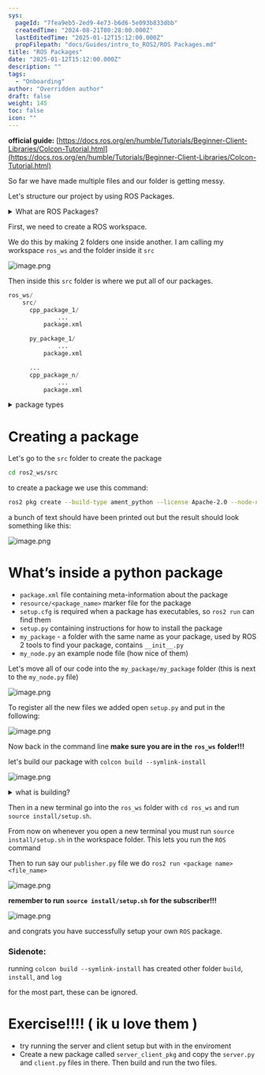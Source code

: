 ```yaml
---
sys:
  pageId: "7fea9eb5-2ed9-4e73-b6d6-5e093b833dbb"
  createdTime: "2024-08-21T00:28:00.000Z"
  lastEditedTime: "2025-01-12T15:12:00.000Z"
  propFilepath: "docs/Guides/intro_to_ROS2/ROS Packages.md"
title: "ROS Packages"
date: "2025-01-12T15:12:00.000Z"
description: ""
tags:
  - "Onboarding"
author: "Overridden author"
draft: false
weight: 145
toc: false
icon: ""
---
```


**official guide:** [https://docs.ros.org/en/humble/Tutorials/Beginner-Client-Libraries/Colcon-Tutorial.html](https://docs.ros.org/en/humble/Tutorials/Beginner-Client-Libraries/Colcon-Tutorial.html)

So far we have made multiple files and our folder is getting messy.

Let's structure our project by using ROS Packages.

<details>

<summary>What are ROS Packages?</summary>

ROS Packages are, as the name implies, packages of code that are highly sharable between ROS developers.

They consist of a folder, `package.xml` file, and source code

```python
      cpp_package_1/
		      ... imagine much code files here ..
          package.xml
```

</details>

First, we need to create a ROS workspace.

We do this by making 2 folders one inside another. I am calling my workspace `ros_ws` and the folder inside it `src`

![image.png](https://prod-files-secure.s3.us-west-2.amazonaws.com/d518164a-d88e-44d1-a4ee-3adb3bd8bce0/70706947-fd18-4537-a67b-e12946812d31/image.png?X-Amz-Algorithm=AWS4-HMAC-SHA256&X-Amz-Content-Sha256=UNSIGNED-PAYLOAD&X-Amz-Credential=ASIAZI2LB466SFIKM7AV%2F20250308%2Fus-west-2%2Fs3%2Faws4_request&X-Amz-Date=20250308T121018Z&X-Amz-Expires=3600&X-Amz-Security-Token=IQoJb3JpZ2luX2VjEBMaCXVzLXdlc3QtMiJHMEUCIFlE1TyoWShWsyw7Vjeq2ZcxXWrcfgr8Qvrua71qFjzqAiEAvAcYx3Ki%2B0wPK%2B%2BddgbjrhGpXHJwD6Fu5Ft90r7WeWwq%2FwMIXBAAGgw2Mzc0MjMxODM4MDUiDDy12bVeixAvr7W0FCrcA%2BPccZQ%2BQnPs1mCeJPqN1hz9nFyYQpNUyT9EaRlLfT5DwdKVUg%2Fl%2BsBsRrSg%2BosUS8sadatDLoZnVY%2BN6ULLserms3pmPmWElIpW2zEtJizybUbIv1Zv2hYhl%2Bg8qcpMwg1%2BrURLZkpI8kD1Nr2WF0IJIQ9gOKH6oMD7xbb23hmSJCyjFrnQ9E0p4oW2FUdf5%2F%2BY5L0O8jAWNjbir9fyvobgTGmCGbS0EzcOBGg0gqvXrhaO6F%2B9yg%2BxraJzdaVvAgZnsnPibWkBq3VBwaziT0IIq9HzJcpCMwgUecNTOGSjiXQp1OmA9DbPGmOd6oOlv51Ax1FJCyH62y5Fcfemf3gWU8Ua3Brkd1IXSGVpbbXi1yVx4sFVBxQkv4pjAAVQayZxI9oieUI0FP0XODhfySK76lSuJhlyI6YEa23GGfKXE2zpX7aSqdWW6zBZNbfFGcag3T%2BK0xTnSD9LNn7tU3axpj5S9D5DpdZe1L34aNj3l7GJ5eti%2FshT1Xx4RJ%2B3ZA1GjBdilZ64PQACT0fn8vhOTMJIVDVqOHjuUTrJSbq%2FAU1ZhAdmTpEdaG2AFIXcH767eWhQ8GOXqZy6iwZqRd1nBeJha7gHnXNM38pCnVaMQ8aSxjiaDjtYFC1dMO3FsL4GOqUBWKU5tgFsLVcd611DQ%2BaiHinKI9lWJF3IqDMLPztN1j485fyqQqPrd3ZY9a41sPXljITc29Eqy6MkNL8OrcyIwCdbxfmUUHJ%2BaG4hk5EORa%2BOOqD0Nj7C0lPfNLq%2FH9jUql7le%2B1BZZtoOYmtT0nI%2B2SjCuCVTY3O%2F3B9XTn60BU0sFwOVjAUoMpRMY9RRdiSM0xGAAh1ST779UQVAse7G4j9lZQ8&X-Amz-Signature=c51b57ad0910dcddb755c29f995e384d1b5e2a28c0430d9b374aa5facc8a605e&X-Amz-SignedHeaders=host&x-id=GetObject)

Then inside this `src` folder is where we put all of our packages.

```python
ros_ws/
    src/
      cpp_package_1/
		      ...
          package.xml

      py_package_1/
		      ...
          package.xml

      ...
      cpp_package_n/
		      ...
          package.xml

```

<details>

<summary>package types</summary>

packages can be either `C++` or python.

the intern file structure is different for each but for this guide we will stick to creating python packages

</details>

# Creating a package

Let's go to the `src` folder to create the package

```bash
cd ros2_ws/src
```

to create a package we use this command:

```bash
ros2 pkg create --build-type ament_python --license Apache-2.0 --node-name my_node my_package
```

a bunch of text should have been printed out but the result should look something like this:

![image.png](https://prod-files-secure.s3.us-west-2.amazonaws.com/d518164a-d88e-44d1-a4ee-3adb3bd8bce0/e6cf1e3f-8512-4a3e-b131-079f800bf3e8/image.png?X-Amz-Algorithm=AWS4-HMAC-SHA256&X-Amz-Content-Sha256=UNSIGNED-PAYLOAD&X-Amz-Credential=ASIAZI2LB466SFIKM7AV%2F20250308%2Fus-west-2%2Fs3%2Faws4_request&X-Amz-Date=20250308T121018Z&X-Amz-Expires=3600&X-Amz-Security-Token=IQoJb3JpZ2luX2VjEBMaCXVzLXdlc3QtMiJHMEUCIFlE1TyoWShWsyw7Vjeq2ZcxXWrcfgr8Qvrua71qFjzqAiEAvAcYx3Ki%2B0wPK%2B%2BddgbjrhGpXHJwD6Fu5Ft90r7WeWwq%2FwMIXBAAGgw2Mzc0MjMxODM4MDUiDDy12bVeixAvr7W0FCrcA%2BPccZQ%2BQnPs1mCeJPqN1hz9nFyYQpNUyT9EaRlLfT5DwdKVUg%2Fl%2BsBsRrSg%2BosUS8sadatDLoZnVY%2BN6ULLserms3pmPmWElIpW2zEtJizybUbIv1Zv2hYhl%2Bg8qcpMwg1%2BrURLZkpI8kD1Nr2WF0IJIQ9gOKH6oMD7xbb23hmSJCyjFrnQ9E0p4oW2FUdf5%2F%2BY5L0O8jAWNjbir9fyvobgTGmCGbS0EzcOBGg0gqvXrhaO6F%2B9yg%2BxraJzdaVvAgZnsnPibWkBq3VBwaziT0IIq9HzJcpCMwgUecNTOGSjiXQp1OmA9DbPGmOd6oOlv51Ax1FJCyH62y5Fcfemf3gWU8Ua3Brkd1IXSGVpbbXi1yVx4sFVBxQkv4pjAAVQayZxI9oieUI0FP0XODhfySK76lSuJhlyI6YEa23GGfKXE2zpX7aSqdWW6zBZNbfFGcag3T%2BK0xTnSD9LNn7tU3axpj5S9D5DpdZe1L34aNj3l7GJ5eti%2FshT1Xx4RJ%2B3ZA1GjBdilZ64PQACT0fn8vhOTMJIVDVqOHjuUTrJSbq%2FAU1ZhAdmTpEdaG2AFIXcH767eWhQ8GOXqZy6iwZqRd1nBeJha7gHnXNM38pCnVaMQ8aSxjiaDjtYFC1dMO3FsL4GOqUBWKU5tgFsLVcd611DQ%2BaiHinKI9lWJF3IqDMLPztN1j485fyqQqPrd3ZY9a41sPXljITc29Eqy6MkNL8OrcyIwCdbxfmUUHJ%2BaG4hk5EORa%2BOOqD0Nj7C0lPfNLq%2FH9jUql7le%2B1BZZtoOYmtT0nI%2B2SjCuCVTY3O%2F3B9XTn60BU0sFwOVjAUoMpRMY9RRdiSM0xGAAh1ST779UQVAse7G4j9lZQ8&X-Amz-Signature=68106d347477827be251441375227dcb13b10a86ec59f3d48bfb2ce8ac1c6b74&X-Amz-SignedHeaders=host&x-id=GetObject)

# What’s inside a python package

- `package.xml` file containing meta-information about the package
- `resource/<package_name>` marker file for the package
- `setup.cfg` is required when a package has executables, so `ros2 run` can find them
- `setup.py` containing instructions for how to install the package
- `my_package` - a folder with the same name as your package, used by ROS 2 tools to find your package, contains `__init__.py`
- `my_node.py` an example node file (how nice of them)

Let's move all of our code into the `my_package/my_package` folder (this is next to the `my_node.py` file)

![image.png](https://prod-files-secure.s3.us-west-2.amazonaws.com/d518164a-d88e-44d1-a4ee-3adb3bd8bce0/9ce58f11-0da9-4d3e-b86d-506a9685d378/image.png?X-Amz-Algorithm=AWS4-HMAC-SHA256&X-Amz-Content-Sha256=UNSIGNED-PAYLOAD&X-Amz-Credential=ASIAZI2LB466SFIKM7AV%2F20250308%2Fus-west-2%2Fs3%2Faws4_request&X-Amz-Date=20250308T121018Z&X-Amz-Expires=3600&X-Amz-Security-Token=IQoJb3JpZ2luX2VjEBMaCXVzLXdlc3QtMiJHMEUCIFlE1TyoWShWsyw7Vjeq2ZcxXWrcfgr8Qvrua71qFjzqAiEAvAcYx3Ki%2B0wPK%2B%2BddgbjrhGpXHJwD6Fu5Ft90r7WeWwq%2FwMIXBAAGgw2Mzc0MjMxODM4MDUiDDy12bVeixAvr7W0FCrcA%2BPccZQ%2BQnPs1mCeJPqN1hz9nFyYQpNUyT9EaRlLfT5DwdKVUg%2Fl%2BsBsRrSg%2BosUS8sadatDLoZnVY%2BN6ULLserms3pmPmWElIpW2zEtJizybUbIv1Zv2hYhl%2Bg8qcpMwg1%2BrURLZkpI8kD1Nr2WF0IJIQ9gOKH6oMD7xbb23hmSJCyjFrnQ9E0p4oW2FUdf5%2F%2BY5L0O8jAWNjbir9fyvobgTGmCGbS0EzcOBGg0gqvXrhaO6F%2B9yg%2BxraJzdaVvAgZnsnPibWkBq3VBwaziT0IIq9HzJcpCMwgUecNTOGSjiXQp1OmA9DbPGmOd6oOlv51Ax1FJCyH62y5Fcfemf3gWU8Ua3Brkd1IXSGVpbbXi1yVx4sFVBxQkv4pjAAVQayZxI9oieUI0FP0XODhfySK76lSuJhlyI6YEa23GGfKXE2zpX7aSqdWW6zBZNbfFGcag3T%2BK0xTnSD9LNn7tU3axpj5S9D5DpdZe1L34aNj3l7GJ5eti%2FshT1Xx4RJ%2B3ZA1GjBdilZ64PQACT0fn8vhOTMJIVDVqOHjuUTrJSbq%2FAU1ZhAdmTpEdaG2AFIXcH767eWhQ8GOXqZy6iwZqRd1nBeJha7gHnXNM38pCnVaMQ8aSxjiaDjtYFC1dMO3FsL4GOqUBWKU5tgFsLVcd611DQ%2BaiHinKI9lWJF3IqDMLPztN1j485fyqQqPrd3ZY9a41sPXljITc29Eqy6MkNL8OrcyIwCdbxfmUUHJ%2BaG4hk5EORa%2BOOqD0Nj7C0lPfNLq%2FH9jUql7le%2B1BZZtoOYmtT0nI%2B2SjCuCVTY3O%2F3B9XTn60BU0sFwOVjAUoMpRMY9RRdiSM0xGAAh1ST779UQVAse7G4j9lZQ8&X-Amz-Signature=8db5ce869430a1beb586c8c875d500de8d93cc4ab18fefbe4bdacb666fe296f8&X-Amz-SignedHeaders=host&x-id=GetObject)

To register all the new files we added open `setup.py` and put in the following:

![image.png](https://prod-files-secure.s3.us-west-2.amazonaws.com/d518164a-d88e-44d1-a4ee-3adb3bd8bce0/1cd7c262-4cae-4496-9d75-c178537d24a2/image.png?X-Amz-Algorithm=AWS4-HMAC-SHA256&X-Amz-Content-Sha256=UNSIGNED-PAYLOAD&X-Amz-Credential=ASIAZI2LB466SFIKM7AV%2F20250308%2Fus-west-2%2Fs3%2Faws4_request&X-Amz-Date=20250308T121018Z&X-Amz-Expires=3600&X-Amz-Security-Token=IQoJb3JpZ2luX2VjEBMaCXVzLXdlc3QtMiJHMEUCIFlE1TyoWShWsyw7Vjeq2ZcxXWrcfgr8Qvrua71qFjzqAiEAvAcYx3Ki%2B0wPK%2B%2BddgbjrhGpXHJwD6Fu5Ft90r7WeWwq%2FwMIXBAAGgw2Mzc0MjMxODM4MDUiDDy12bVeixAvr7W0FCrcA%2BPccZQ%2BQnPs1mCeJPqN1hz9nFyYQpNUyT9EaRlLfT5DwdKVUg%2Fl%2BsBsRrSg%2BosUS8sadatDLoZnVY%2BN6ULLserms3pmPmWElIpW2zEtJizybUbIv1Zv2hYhl%2Bg8qcpMwg1%2BrURLZkpI8kD1Nr2WF0IJIQ9gOKH6oMD7xbb23hmSJCyjFrnQ9E0p4oW2FUdf5%2F%2BY5L0O8jAWNjbir9fyvobgTGmCGbS0EzcOBGg0gqvXrhaO6F%2B9yg%2BxraJzdaVvAgZnsnPibWkBq3VBwaziT0IIq9HzJcpCMwgUecNTOGSjiXQp1OmA9DbPGmOd6oOlv51Ax1FJCyH62y5Fcfemf3gWU8Ua3Brkd1IXSGVpbbXi1yVx4sFVBxQkv4pjAAVQayZxI9oieUI0FP0XODhfySK76lSuJhlyI6YEa23GGfKXE2zpX7aSqdWW6zBZNbfFGcag3T%2BK0xTnSD9LNn7tU3axpj5S9D5DpdZe1L34aNj3l7GJ5eti%2FshT1Xx4RJ%2B3ZA1GjBdilZ64PQACT0fn8vhOTMJIVDVqOHjuUTrJSbq%2FAU1ZhAdmTpEdaG2AFIXcH767eWhQ8GOXqZy6iwZqRd1nBeJha7gHnXNM38pCnVaMQ8aSxjiaDjtYFC1dMO3FsL4GOqUBWKU5tgFsLVcd611DQ%2BaiHinKI9lWJF3IqDMLPztN1j485fyqQqPrd3ZY9a41sPXljITc29Eqy6MkNL8OrcyIwCdbxfmUUHJ%2BaG4hk5EORa%2BOOqD0Nj7C0lPfNLq%2FH9jUql7le%2B1BZZtoOYmtT0nI%2B2SjCuCVTY3O%2F3B9XTn60BU0sFwOVjAUoMpRMY9RRdiSM0xGAAh1ST779UQVAse7G4j9lZQ8&X-Amz-Signature=7ad7fabd099ddd53899daa795dd9dda2dc35697fedf293fdbfe21a000da92966&X-Amz-SignedHeaders=host&x-id=GetObject)

Now back in the command line **make sure you are in the** **`ros_ws`** **folder!!!**

let's build our package with `colcon build --symlink-install`

![image.png](https://prod-files-secure.s3.us-west-2.amazonaws.com/d518164a-d88e-44d1-a4ee-3adb3bd8bce0/2f2a0d27-b173-48fd-b189-5f5c0ce65619/image.png?X-Amz-Algorithm=AWS4-HMAC-SHA256&X-Amz-Content-Sha256=UNSIGNED-PAYLOAD&X-Amz-Credential=ASIAZI2LB466SFIKM7AV%2F20250308%2Fus-west-2%2Fs3%2Faws4_request&X-Amz-Date=20250308T121018Z&X-Amz-Expires=3600&X-Amz-Security-Token=IQoJb3JpZ2luX2VjEBMaCXVzLXdlc3QtMiJHMEUCIFlE1TyoWShWsyw7Vjeq2ZcxXWrcfgr8Qvrua71qFjzqAiEAvAcYx3Ki%2B0wPK%2B%2BddgbjrhGpXHJwD6Fu5Ft90r7WeWwq%2FwMIXBAAGgw2Mzc0MjMxODM4MDUiDDy12bVeixAvr7W0FCrcA%2BPccZQ%2BQnPs1mCeJPqN1hz9nFyYQpNUyT9EaRlLfT5DwdKVUg%2Fl%2BsBsRrSg%2BosUS8sadatDLoZnVY%2BN6ULLserms3pmPmWElIpW2zEtJizybUbIv1Zv2hYhl%2Bg8qcpMwg1%2BrURLZkpI8kD1Nr2WF0IJIQ9gOKH6oMD7xbb23hmSJCyjFrnQ9E0p4oW2FUdf5%2F%2BY5L0O8jAWNjbir9fyvobgTGmCGbS0EzcOBGg0gqvXrhaO6F%2B9yg%2BxraJzdaVvAgZnsnPibWkBq3VBwaziT0IIq9HzJcpCMwgUecNTOGSjiXQp1OmA9DbPGmOd6oOlv51Ax1FJCyH62y5Fcfemf3gWU8Ua3Brkd1IXSGVpbbXi1yVx4sFVBxQkv4pjAAVQayZxI9oieUI0FP0XODhfySK76lSuJhlyI6YEa23GGfKXE2zpX7aSqdWW6zBZNbfFGcag3T%2BK0xTnSD9LNn7tU3axpj5S9D5DpdZe1L34aNj3l7GJ5eti%2FshT1Xx4RJ%2B3ZA1GjBdilZ64PQACT0fn8vhOTMJIVDVqOHjuUTrJSbq%2FAU1ZhAdmTpEdaG2AFIXcH767eWhQ8GOXqZy6iwZqRd1nBeJha7gHnXNM38pCnVaMQ8aSxjiaDjtYFC1dMO3FsL4GOqUBWKU5tgFsLVcd611DQ%2BaiHinKI9lWJF3IqDMLPztN1j485fyqQqPrd3ZY9a41sPXljITc29Eqy6MkNL8OrcyIwCdbxfmUUHJ%2BaG4hk5EORa%2BOOqD0Nj7C0lPfNLq%2FH9jUql7le%2B1BZZtoOYmtT0nI%2B2SjCuCVTY3O%2F3B9XTn60BU0sFwOVjAUoMpRMY9RRdiSM0xGAAh1ST779UQVAse7G4j9lZQ8&X-Amz-Signature=17b379e64e4a2df65a83de98885971b4120032cbc600f3191b46594b65db9935&X-Amz-SignedHeaders=host&x-id=GetObject)

<details>

<summary>what is building?</summary>

if you are a CS major at Rose-Hulman you will learn the answer to this in CSSE132

but TLDR; is it combines all the code files into one program that can be run easily 

</details>

Then in a new terminal go into the `ros_ws` folder with `cd ros_ws` and run `source install/setup.sh`. 

From now on whenever you open a new terminal you must run `source install/setup.sh` in the workspace folder. This lets you run the `ROS` command

Then to run say our `publisher.py` file we do `ros2 run <package name> <file_name>`

![image.png](https://prod-files-secure.s3.us-west-2.amazonaws.com/d518164a-d88e-44d1-a4ee-3adb3bd8bce0/4f4b1219-3a44-4632-aa0a-ce3471699f59/image.png?X-Amz-Algorithm=AWS4-HMAC-SHA256&X-Amz-Content-Sha256=UNSIGNED-PAYLOAD&X-Amz-Credential=ASIAZI2LB466SFIKM7AV%2F20250308%2Fus-west-2%2Fs3%2Faws4_request&X-Amz-Date=20250308T121018Z&X-Amz-Expires=3600&X-Amz-Security-Token=IQoJb3JpZ2luX2VjEBMaCXVzLXdlc3QtMiJHMEUCIFlE1TyoWShWsyw7Vjeq2ZcxXWrcfgr8Qvrua71qFjzqAiEAvAcYx3Ki%2B0wPK%2B%2BddgbjrhGpXHJwD6Fu5Ft90r7WeWwq%2FwMIXBAAGgw2Mzc0MjMxODM4MDUiDDy12bVeixAvr7W0FCrcA%2BPccZQ%2BQnPs1mCeJPqN1hz9nFyYQpNUyT9EaRlLfT5DwdKVUg%2Fl%2BsBsRrSg%2BosUS8sadatDLoZnVY%2BN6ULLserms3pmPmWElIpW2zEtJizybUbIv1Zv2hYhl%2Bg8qcpMwg1%2BrURLZkpI8kD1Nr2WF0IJIQ9gOKH6oMD7xbb23hmSJCyjFrnQ9E0p4oW2FUdf5%2F%2BY5L0O8jAWNjbir9fyvobgTGmCGbS0EzcOBGg0gqvXrhaO6F%2B9yg%2BxraJzdaVvAgZnsnPibWkBq3VBwaziT0IIq9HzJcpCMwgUecNTOGSjiXQp1OmA9DbPGmOd6oOlv51Ax1FJCyH62y5Fcfemf3gWU8Ua3Brkd1IXSGVpbbXi1yVx4sFVBxQkv4pjAAVQayZxI9oieUI0FP0XODhfySK76lSuJhlyI6YEa23GGfKXE2zpX7aSqdWW6zBZNbfFGcag3T%2BK0xTnSD9LNn7tU3axpj5S9D5DpdZe1L34aNj3l7GJ5eti%2FshT1Xx4RJ%2B3ZA1GjBdilZ64PQACT0fn8vhOTMJIVDVqOHjuUTrJSbq%2FAU1ZhAdmTpEdaG2AFIXcH767eWhQ8GOXqZy6iwZqRd1nBeJha7gHnXNM38pCnVaMQ8aSxjiaDjtYFC1dMO3FsL4GOqUBWKU5tgFsLVcd611DQ%2BaiHinKI9lWJF3IqDMLPztN1j485fyqQqPrd3ZY9a41sPXljITc29Eqy6MkNL8OrcyIwCdbxfmUUHJ%2BaG4hk5EORa%2BOOqD0Nj7C0lPfNLq%2FH9jUql7le%2B1BZZtoOYmtT0nI%2B2SjCuCVTY3O%2F3B9XTn60BU0sFwOVjAUoMpRMY9RRdiSM0xGAAh1ST779UQVAse7G4j9lZQ8&X-Amz-Signature=0d7c15fec7f92030bede576357c9c48f9e11f8cb01f779659f9d217069b91d40&X-Amz-SignedHeaders=host&x-id=GetObject)

**remember to run** **`source install/setup.sh`** **for the subscriber!!!**

![image.png](https://prod-files-secure.s3.us-west-2.amazonaws.com/d518164a-d88e-44d1-a4ee-3adb3bd8bce0/02121119-dad4-49ec-8356-c956108b4243/image.png?X-Amz-Algorithm=AWS4-HMAC-SHA256&X-Amz-Content-Sha256=UNSIGNED-PAYLOAD&X-Amz-Credential=ASIAZI2LB466SFIKM7AV%2F20250308%2Fus-west-2%2Fs3%2Faws4_request&X-Amz-Date=20250308T121018Z&X-Amz-Expires=3600&X-Amz-Security-Token=IQoJb3JpZ2luX2VjEBMaCXVzLXdlc3QtMiJHMEUCIFlE1TyoWShWsyw7Vjeq2ZcxXWrcfgr8Qvrua71qFjzqAiEAvAcYx3Ki%2B0wPK%2B%2BddgbjrhGpXHJwD6Fu5Ft90r7WeWwq%2FwMIXBAAGgw2Mzc0MjMxODM4MDUiDDy12bVeixAvr7W0FCrcA%2BPccZQ%2BQnPs1mCeJPqN1hz9nFyYQpNUyT9EaRlLfT5DwdKVUg%2Fl%2BsBsRrSg%2BosUS8sadatDLoZnVY%2BN6ULLserms3pmPmWElIpW2zEtJizybUbIv1Zv2hYhl%2Bg8qcpMwg1%2BrURLZkpI8kD1Nr2WF0IJIQ9gOKH6oMD7xbb23hmSJCyjFrnQ9E0p4oW2FUdf5%2F%2BY5L0O8jAWNjbir9fyvobgTGmCGbS0EzcOBGg0gqvXrhaO6F%2B9yg%2BxraJzdaVvAgZnsnPibWkBq3VBwaziT0IIq9HzJcpCMwgUecNTOGSjiXQp1OmA9DbPGmOd6oOlv51Ax1FJCyH62y5Fcfemf3gWU8Ua3Brkd1IXSGVpbbXi1yVx4sFVBxQkv4pjAAVQayZxI9oieUI0FP0XODhfySK76lSuJhlyI6YEa23GGfKXE2zpX7aSqdWW6zBZNbfFGcag3T%2BK0xTnSD9LNn7tU3axpj5S9D5DpdZe1L34aNj3l7GJ5eti%2FshT1Xx4RJ%2B3ZA1GjBdilZ64PQACT0fn8vhOTMJIVDVqOHjuUTrJSbq%2FAU1ZhAdmTpEdaG2AFIXcH767eWhQ8GOXqZy6iwZqRd1nBeJha7gHnXNM38pCnVaMQ8aSxjiaDjtYFC1dMO3FsL4GOqUBWKU5tgFsLVcd611DQ%2BaiHinKI9lWJF3IqDMLPztN1j485fyqQqPrd3ZY9a41sPXljITc29Eqy6MkNL8OrcyIwCdbxfmUUHJ%2BaG4hk5EORa%2BOOqD0Nj7C0lPfNLq%2FH9jUql7le%2B1BZZtoOYmtT0nI%2B2SjCuCVTY3O%2F3B9XTn60BU0sFwOVjAUoMpRMY9RRdiSM0xGAAh1ST779UQVAse7G4j9lZQ8&X-Amz-Signature=40a8b3b39a9454f3516fcf99307c607485f7df317f840045e8ff49f6b51222ce&X-Amz-SignedHeaders=host&x-id=GetObject)

and congrats you have successfully setup your own `ROS` package.

### Sidenote:

running `colcon build --symlink-install` has created other folder `build`, `install`, and `log`

for the most part, these can be ignored.

# Exercise!!!! ( ik u love them )

- try running the server and client setup but with in the enviroment
- Create a new package called `server_client_pkg` and copy the `server.py` and `client.py` files in there. Then build and run the two files.
